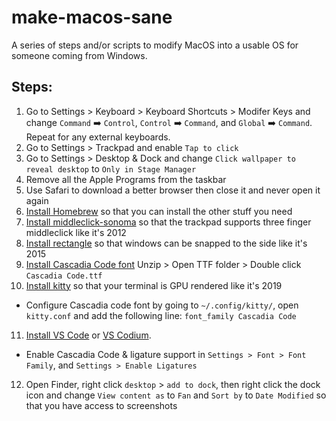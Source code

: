 # make-macos-sane
A series of steps and/or scripts to modify MacOS into a usable OS for someone coming from Windows.

## Steps:

1. Go to Settings > Keyboard > Keyboard Shortcuts > Modifer Keys and change `Command` ➡️ `Control`, `Control` ➡️ `Command`, and `Global` ➡️ `Command`. Repeat for any external keyboards.
2. Go to Settings > Trackpad and enable `Tap to click`
3. Go to Settings > Desktop & Dock and change `Click wallpaper to reveal desktop` to `Only in Stage Manager`
4. Remove all the Apple Programs from the taskbar
5. Use Safari to download a better browser then close it and never open it again
6. [Install Homebrew](https://brew.sh/) so that you can install the other stuff you need
7. [Install middleclick-sonoma](https://github.com/artginzburg/MiddleClick-Sonoma) so that the trackpad supports three finger middleclick like it's 2012
8. [Install rectangle](https://rectangleapp.com/) so that windows can be snapped to the side like it's 2015
9. [Install Cascadia Code font](https://github.com/microsoft/cascadia-code/releases) Unzip > Open TTF folder > Double click `Cascadia Code.ttf`
10. [Install kitty](https://sw.kovidgoyal.net/kitty/binary/#binary-install) so that your terminal is GPU rendered like it's 2019
  * Configure Cascadia code font by going to `~/.config/kitty/`, open `kitty.conf` and add the following line: `font_family Cascadia Code`
11. [Install VS Code](https://code.visualstudio.com/Download) or [VS Codium](https://vscodium.com/).
  * Enable Cascadia Code & ligature support in `Settings > Font > Font Family`, and `Settings > Enable Ligatures`
12. Open Finder, right click `desktop` > `add to dock`, then right click the dock icon and change `View content as` to `Fan` and `Sort by` to `Date Modified` so that you have access to screenshots

